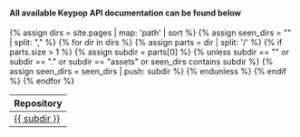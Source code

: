 ---
---
#### All available Keypop API documentation can be found below

<table>
 <thead>
   <tr>
     <th>Repository</th>
   </tr>
 </thead>
 <tbody>
   {% assign dirs = site.pages | map: 'path' | sort %}
   {% assign seen_dirs = "" | split: "," %}
   {% for dir in dirs %}
     {% assign parts = dir | split: '/' %}
     {% if parts.size > 1 %}
       {% assign subdir = parts[0] %}
       {% unless subdir == "" or subdir == "." or subdir == "assets" or seen_dirs contains subdir %}
         <tr>
           <td><a href="{{ subdir | relative_url }}">{{ subdir }}</a></td>
         </tr>
         {% assign seen_dirs = seen_dirs | push: subdir %}
       {% endunless %}
     {% endif %}
   {% endfor %}
 </tbody>
</table>